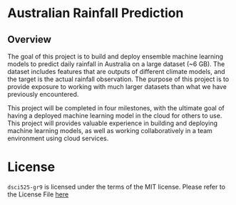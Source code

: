# Australian Rainfall Prediction

## Overview

The goal of this project is to build and deploy ensemble machine learning models to predict daily rainfall in Australia on a large dataset (~6 GB). The dataset includes features that are outputs of different climate models, and the target is the actual rainfall observation. The purpose of this project is to provide exposure to working with much larger datasets than what we have previously encountered. 

This project will be completed in four milestones, with the ultimate goal of having a deployed machine learning model in the cloud for others to use. This project will provides valuable experience in building and deploying machine learning models, as well as working collaboratively in a team environment using cloud services.


# License
`dsci525-gr9` is licensed under the terms of the MIT license.
Please refer to the License File [here](https://github.com/UBC-MDS/dsci525-gr9/blob/main/LICENSE)
